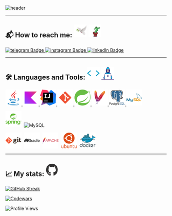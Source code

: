 ![header](https://capsule-render.vercel.app/api?type=waving&color=gradient&height=256&section=header&text=Hello%20World!&fontSize=75&animation=fadeIn&fontAlignY=33&desc=Welcome%20to%20my%20GitHub%20profile!&descAlignY=51&descAlign=50)

---
## 📬 How to reach me: <img width='40px' height='40px' src="https://github.com/GGk77/GGk77/blob/main/gifs/flying_bird.gif" /> <img width='40px' height='40px' src="https://github.com/GGk77/GGk77/blob/main/gifs/dancing_cactus.gif" />
<div id="badges">
  <a href="https://t.me/KirillR7">
    <img src="https://img.shields.io/badge/Telegram-blue?style=for-the-badge&logo=telegram&logoColor=white" alt="telegram Badge"/>
  </a>
  <a href="https://instagram.com/kirillrekuts">
    <img src="https://img.shields.io/badge/Instagram-blueviolet?style=for-the-badge&logo=instagram&logoColor=white" alt="instagram Badge"/>
  </a>
  <a href="https://www.linkedin.com/in/kirill-rekuts-1702441b2/">
    <img src="https://img.shields.io/badge/LinkedIn-blue?style=for-the-badge&logo=linkedin&logoColor=white" alt="linkedIn Badge"/>
  </a>     
</div>  

---
## :hammer_and_wrench: Languages and Tools: <img width='40px' height='40px' src="https://github.com/GGk77/GGk77/blob/main/gifs/brackets.gif" /> <img width='40px' height='40px' src="https://github.com/GGk77/GGk77/blob/main/gifs/print.gif" />

<a href="https://www.java.com"> <img width='50px' height='50px' src="https://github.com/devicons/devicon/blob/master/icons/java/java-original.svg" /> </a>
<a href="https://kotlinlang.org"> <img width='50px' height='50px' src="https://github.com/devicons/devicon/blob/master/icons/kotlin/kotlin-original.svg" /> </a>
<a href="https://www.jetbrains.com/idea/"> <img width='50px' height='50px' src="https://raw.githubusercontent.com/BucketOnHead/BucketOnHead/main/icons/skills/IntelliJ_IDEA.svg" /> </a>
<a href="https://git-scm.com/"> <img width='50px' height='50px' src="https://raw.githubusercontent.com/BucketOnHead/BucketOnHead/main/icons/skills/Git.svg" /> </a>
<a href="https://spring.io/"> <img width='50px' height='50px' src="https://raw.githubusercontent.com/BucketOnHead/BucketOnHead/main/icons/skills/Spring.svg" /> </a>
<a href="https://maven.apache.org/"> <img width='50px' height='50px' src="https://github.com/GGk77/GGk77/blob/main/icons/skills/Maven.svg" /> </a>
<a href="https://www.postgresql.org/"> <img width='50px' height='50px' src="https://github.com/devicons/devicon/blob/master/icons/postgresql/postgresql-original-wordmark.svg" /> </a>
<a href="https://www.mysql.com/"> <img width='50px' height='50px' src="https://github.com/devicons/devicon/blob/master/icons/mysql/mysql-original-wordmark.svg" /> </a>

<div>
  <img src="https://github.com/devicons/devicon/blob/master/icons/spring/spring-original-wordmark.svg" title="Spring" alt="Spring" width="50" height="50"/>&nbsp;
  <img src="" title="MySQL"  alt="MySQL" width="50" height="50"/>&nbsp;

  <img src="https://github.com/devicons/devicon/blob/master/icons/git/git-original-wordmark.svg" title="Git" alt="Git" width="50" height="50"/>&nbsp;
  <img src="https://github.com/devicons/devicon/blob/master/icons/gradle/gradle-plain-wordmark.svg" title="Gradle" alt="Gradle" width="50" height="50"/>&nbsp;
  <img src="https://github.com/devicons/devicon/blob/master/icons/apache/apache-original-wordmark.svg" title="Apache Maven" alt="Maven" width="50" height="50"/>&nbsp;
  <img src="https://github.com/devicons/devicon/blob/master/icons/ubuntu/ubuntu-plain-wordmark.svg" title="Ubuntu" alt="Ubuntu" width="50" height="50"/>&nbsp;
  <img src="https://github.com/devicons/devicon/blob/master/icons/docker/docker-original-wordmark.svg" title="Docker" alt="Docker" width="50" height="50"/>&nbsp;
</div>


---
## 📈 My stats: <img width='40px' height='40px' src="https://github.com/GGk77/GGk77/blob/main/gifs/github.gif" />
[![GitHub Streak](http://github-readme-streak-stats.herokuapp.com?user=GGK77&theme=dracula)](https://git.io/streak-stats)

[![Codewars](https://www.codewars.com/users/GGk77/badges/large)](https://www.codewars.com/users/GGk77)

![Profile Views](https://komarev.com/ghpvc/?username=GGK77)
